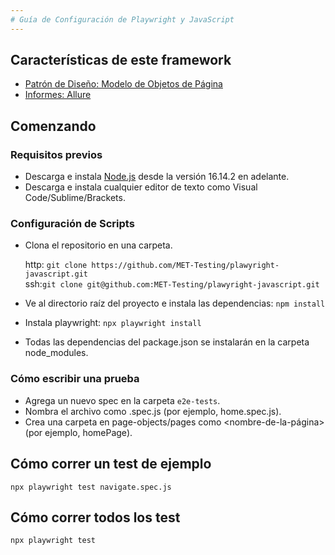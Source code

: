```yaml
---
# Guía de Configuración de Playwright y JavaScript
---
```


## Características de este framework

- [Patrón de Diseño: Modelo de Objetos de Página](https://playwright.dev/docs/test-pom)
- [Informes: Allure](https://www.npmjs.com/package/allure-playwright)

## Comenzando

### Requisitos previos

- Descarga e instala [Node.js](https://nodejs.org/en/download/package-manager) desde la versión 16.14.2 en adelante.
- Descarga e instala cualquier editor de texto como Visual Code/Sublime/Brackets.

### Configuración de Scripts

- Clona el repositorio en una carpeta.

  http: `git clone https://github.com/MET-Testing/plawyright-javascript.git `  
  ssh:`git clone git@github.com:MET-Testing/plawyright-javascript.git`

- Ve al directorio raíz del proyecto e instala las dependencias: `npm install`

- Instala playwright: `npx playwright install`

- Todas las dependencias del package.json se instalarán en la carpeta node_modules.

### Cómo escribir una prueba

- Agrega un nuevo spec en la carpeta `e2e-tests`.
- Nombra el archivo como <nombre-de-la-prueba>.spec.js (por ejemplo, home.spec.js).
- Crea una carpeta en page-objects/pages como <nombre-de-la-página> (por ejemplo, homePage).

## Cómo correr un test de ejemplo

`npx playwright test navigate.spec.js`

## Cómo correr todos los test

`npx playwright test`
